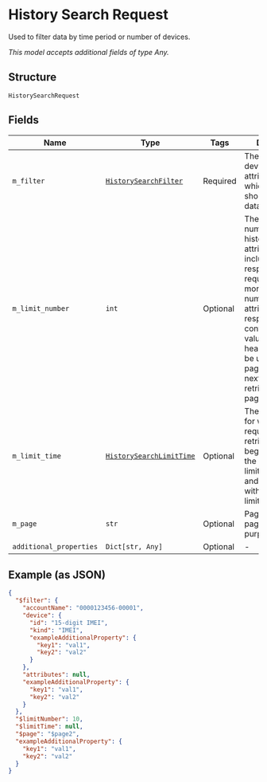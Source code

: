 
# History Search Request

Used to filter data by time period or number of devices.

*This model accepts additional fields of type Any.*

## Structure

`HistorySearchRequest`

## Fields

| Name | Type | Tags | Description |
|  --- | --- | --- | --- |
| `m_filter` | [`HistorySearchFilter`](../../doc/models/history-search-filter.md) | Required | The selected device and attributes for which a request should retrieve data. |
| `m_limit_number` | `int` | Optional | The maximum number of historical attributes to include in the response. If the request matches more than this number of attributes, the response will contain an X-Next value in the header that can be used as the page value in the next request to retrieve the next page of events. |
| `m_limit_time` | [`HistorySearchLimitTime`](../../doc/models/history-search-limit-time.md) | Optional | The time period for which a request should retrieve data, beginning with the limitTime.startOn and proceeding with the limitTime.duration. |
| `m_page` | `str` | Optional | Page number for pagination purposes. |
| `additional_properties` | `Dict[str, Any]` | Optional | - |

## Example (as JSON)

```json
{
  "$filter": {
    "accountName": "0000123456-00001",
    "device": {
      "id": "15-digit IMEI",
      "kind": "IMEI",
      "exampleAdditionalProperty": {
        "key1": "val1",
        "key2": "val2"
      }
    },
    "attributes": null,
    "exampleAdditionalProperty": {
      "key1": "val1",
      "key2": "val2"
    }
  },
  "$limitNumber": 10,
  "$limitTime": null,
  "$page": "$page2",
  "exampleAdditionalProperty": {
    "key1": "val1",
    "key2": "val2"
  }
}
```

